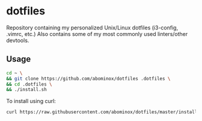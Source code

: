# dotfiles
Repository containing my personalized Unix/Linux dotfiles (i3-config, .vimrc, etc.)
Also contains some of my most commonly used linters/other devtools.

## Usage
```bash
cd ~ \
&& git clone https://github.com/abominox/dotfiles .dotfiles \
&& cd .dotfiles \
&& ./install.sh
```
To install using curl:
```bash
curl https://raw.githubusercontent.com/abominox/dotfiles/master/install.sh | sh
```
